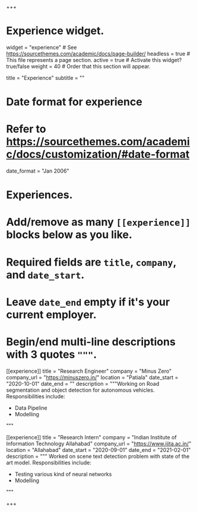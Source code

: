 +++
# Experience widget.
widget = "experience"  # See https://sourcethemes.com/academic/docs/page-builder/
headless = true  # This file represents a page section.
active = true  # Activate this widget? true/false
weight = 40  # Order that this section will appear.

title = "Experience"
subtitle = ""

# Date format for experience
#   Refer to https://sourcethemes.com/academic/docs/customization/#date-format
date_format = "Jan 2006"

# Experiences.
#   Add/remove as many `[[experience]]` blocks below as you like.
#   Required fields are `title`, `company`, and `date_start`.
#   Leave `date_end` empty if it's your current employer.
#   Begin/end multi-line descriptions with 3 quotes `"""`.
[[experience]]
  title = "Research Engineer"
  company = "Minus Zero"
  company_url = "https://minuszero.in/"
  location = "Patiala"
  date_start = "2020-10-01"
  date_end = ""
  description = """Working on Road segmentation and object detection for autonomous vehicles.
  Responsibilities include:
  
  * Data Pipeline
  * Modelling

  """

[[experience]]
  title = "Research Intern"
  company = "Indian Institute of Information Technology Allahabad"
  company_url = "https://www.iiita.ac.in/"
  location = "Allahabad"
  date_start = "2020-09-01"
  date_end = "2021-02-01"
  description = """ Worked on scene text detection problem with state of the art model.
  Responsibilities include:
  
  * Testing various kind of neural networks
  * Modelling

  """

+++
